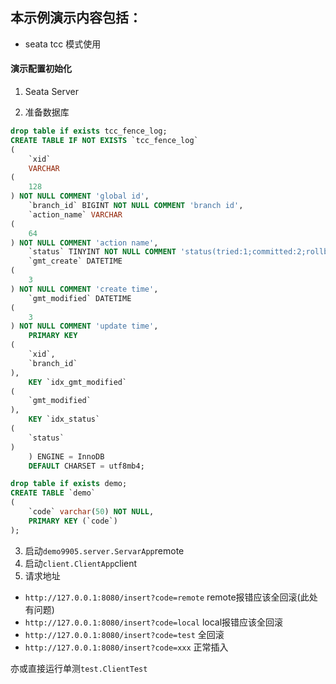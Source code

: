 ## 本示例演示内容包括：

* seata tcc 模式使用

#### 演示配置初始化

1. Seata Server

2. 准备数据库

```sql
drop table if exists tcc_fence_log;
CREATE TABLE IF NOT EXISTS `tcc_fence_log`
(
    `xid`
    VARCHAR
(
    128
) NOT NULL COMMENT 'global id',
    `branch_id` BIGINT NOT NULL COMMENT 'branch id',
    `action_name` VARCHAR
(
    64
) NOT NULL COMMENT 'action name',
    `status` TINYINT NOT NULL COMMENT 'status(tried:1;committed:2;rollbacked:3;suspended:4)',
    `gmt_create` DATETIME
(
    3
) NOT NULL COMMENT 'create time',
    `gmt_modified` DATETIME
(
    3
) NOT NULL COMMENT 'update time',
    PRIMARY KEY
(
    `xid`,
    `branch_id`
),
    KEY `idx_gmt_modified`
(
    `gmt_modified`
),
    KEY `idx_status`
(
    `status`
)
    ) ENGINE = InnoDB
    DEFAULT CHARSET = utf8mb4;

drop table if exists demo;
CREATE TABLE `demo`
(
    `code` varchar(50) NOT NULL,
    PRIMARY KEY (`code`)
);
```

3. 启动`demo9905.server.ServarApp`remote
4. 启动`client.ClientApp`client
5. 请求地址

- `http://127.0.0.1:8080/insert?code=remote` remote报错应该全回滚(此处有问题)
- `http://127.0.0.1:8080/insert?code=local` local报错应该全回滚
- `http://127.0.0.1:8080/insert?code=test` 全回滚
- `http://127.0.0.1:8080/insert?code=xxx` 正常插入

亦或直接运行单测`test.ClientTest`
